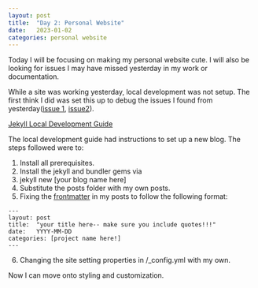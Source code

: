 ```yaml
---
layout: post
title:  "Day 2: Personal Website"
date:   2023-01-02
categories: personal website
---
```

Today I will be focusing on making my personal website cute. I will also be looking for issues I may have missed yesterday in my work or documentation.

While a site was working yesterday, local development was not setup. The first think I did was set this up to debug the issues I found from yesterday([issue 1](https://github.com/e0218a/e0218a.github.io/issues/1), [issue2](https://github.com/e0218a/e0218a.github.io/issues/2)).

[Jekyll Local Development Guide](https://jekyllrb.com/docs/)

The local development guide had instructions to set up a new blog. The steps followed were to:

1. Install all prerequisites.
2. Install the jekyll and bundler gems via 
3. jekyll new [your blog name here]
4. Substitute the posts folder with my own posts.
5. Fixing the [frontmatter](https://jekyllrb.com/docs/front-matter/) in my posts to follow the following format:
```
---
layout: post
title:  "your title here-- make sure you include quotes!!!"
date:   YYYY-MM-DD
categories: [project name here!]
---
```
6. Changing the site setting properties in /\_config.yml with my own.

Now I can move onto styling and customization.